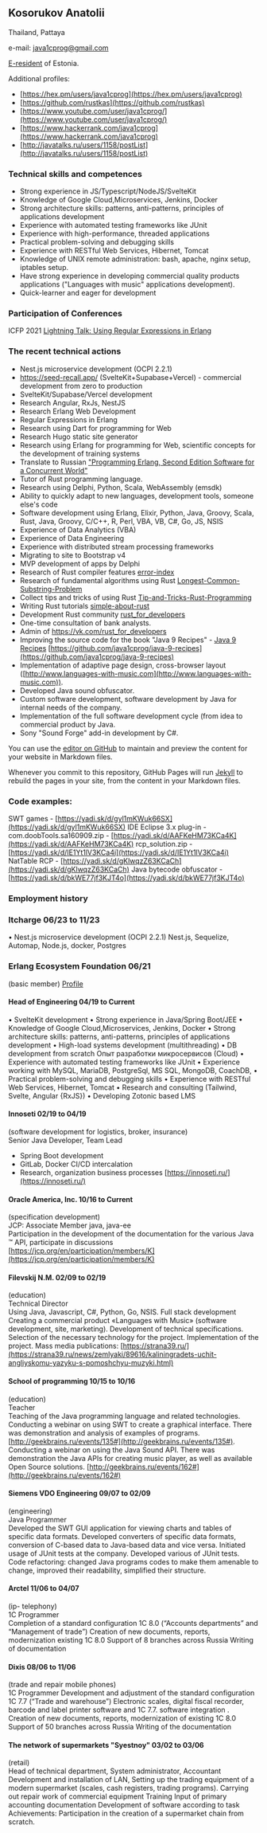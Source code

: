 
## Kosorukov Anatolii

<!-- [My blog](blog.html) -->
Thailand, Pattaya

e-mail: java1cprog@gmail.com 

[E-resident](https://e-resident.gov.ee/) of Estonia.

Additional profiles:
- [https://hex.pm/users/java1cprog](https://hex.pm/users/java1cprog)
- [https://github.com/rustkas](https://github.com/rustkas)
- [https://www.youtube.com/user/java1cprog/](https://www.youtube.com/user/java1cprog/)
- [https://www.hackerrank.com/java1cprog](https://www.hackerrank.com/java1cprog)
- [http://javatalks.ru/users/1158/postList](http://javatalks.ru/users/1158/postList)


### Technical skills and competences
* Strong experience in  JS/Typescript/NodeJS/SvelteKit
* Knowledge of Google Cloud,Microservices, Jenkins, Docker
* Strong architecture skills: patterns, anti-patterns, principles of applications development
* Experience with automated testing frameworks like JUnit
* Experience with high-performance, threaded applications
* Practical problem-solving and debugging skills
* Experience with RESTful Web Services, Hibernet, Tomcat
* Knowledge of UNIX remote administration: bash, apache, nginx setup, iptables setup.
* Have strong experience in developing commercial quality products applications ("Languages with music" applications development).
* Quick-learner and eager for development

### Participation of Conferences
ICFP 2021 [Lightning Talk: Using Regular Expressions in Erlang](https://icfp21.sigplan.org/details/erlang-2021-papers/14/Lightning-Talk-Using-Regular-Expressions-in-Erlang)

### The recent technical actions 
* Nest.js microservice development (OCPI 2.2.1)
* https://seed-recall.app/ (SvelteKit+Supabase+Vercel) - commercial development from zero to production
* SvelteKit/Supabase/Vercel development
* Research Angular, RxJs, NestJS
* Research Erlang Web Development
* Regular Expressions in Erlang
* Research using Dart for programming for Web
* Research Hugo static site generator
* Research using Erlang for programming for Web, scientific concepts for the development of training systems 
* Translate to Russian ["Programming Erlang, Second Edition Software for a Concurrent World"](https://pragprog.com/book/jaerlang2/programming-erlang)
* Tutor of Rust programming language.
* Research using Delphi, Python, Scala, WebAssembly (emsdk)
* Ability to quickly adapt to new languages, development tools, someone else's code
* Software development using Erlang, Elixir, Python, Java, Groovy, Scala, Rust, Java, Groovy, C/C++, R, Perl, VBA, VB, C#, Go, JS, NSIS
*  Experience of Data Analytics (VBA)
*  Experience of Data Engineering
*  Experience with distributed stream processing frameworks
*  Migrating to site to Bootstrap v4
*  MVP development of apps by Delphi
*  Research of Rust compiler features [error-index](https://github.com/rustkas/error-index)
*  Research of fundamental algorithms using Rust [Longest-Common-Substring-Problem](https://github.com/rustkas/Longest-Common-Substring-Problem)
*  Collect tips and tricks of using Rust [Tip-and-Tricks-Rust-Programming](https://github.com/rustkas/Tip-and-Tricks-Rust-Programming)
*  Writing Rust tutorials [simple-about-rust](https://github.com/rustkas/simple-about-rust)
*  Development Rust community  [rust_for_developers](http://vk.com/rust_for_developers)
*  One-time consultation of bank analysts.
* Admin of https://vk.com/rust_for_developers
* Improving the source code for the book "Java 9 Recipes" - [Java 9 Recipes](http://www.apress.com/gp/book/9781484219751)
[https://github.com/java1cprog/java-9-recipes](https://github.com/java1cprog/java-9-recipes)
* Implementation of adaptive page design, cross-browser layout ([http://www.languages-with-music.com](http://www.languages-with-music.com)).
* Developed Java sound obfuscator.
* Custom software development, software development by Java for internal needs of the company.
* Implementation of the full software development cycle (from idea to commercial product by Java.
* Sony "Sound Forge" add-in development by C#.


You can use the [editor on GitHub](https://github.com/rustkas/rustkas.github.io/edit/master/index.md) to maintain and preview the content for your website in Markdown files.

Whenever you commit to this repository, GitHub Pages will run [Jekyll](https://jekyllrb.com/) to rebuild the pages in your site, from the content in your Markdown files.

### Code examples:
SWT games - [https://yadi.sk/d/gyl1mKWuk66SX](https://yadi.sk/d/gyl1mKWuk66SX)
IDE Eclipse 3.x plug-in - com.doobTools.sa160909.zip - [https://yadi.sk/d/AAFKeHM73KCa4K](https://yadi.sk/d/AAFKeHM73KCa4K)
rcp_solution.zip - [https://yadi.sk/d/IE1Yt1lV3KCa4i](https://yadi.sk/d/IE1Yt1lV3KCa4i)
NatTable RCP - [https://yadi.sk/d/gKlwqzZ63KCaCh](https://yadi.sk/d/gKlwqzZ63KCaCh)
Java bytecode obfuscator - [https://yadi.sk/d/bkWE77jf3KJT4o](https://yadi.sk/d/bkWE77jf3KJT4o)

### Employment history 

### Itcharge 06/23 to 11/23

• Nest.js microservice development (OCPI 2.2.1)
  Nest.js, Sequelize, Automap, Node.js, docker, Postgres

### Erlang Ecosystem Foundation 06/21
(basic member)
[Profile](https://members.erlef.org/Sys/PublicProfile/60481282)

#### Head of Engineering 04/19 to Current
• SvelteKit development
• Strong experience in Java/Spring Boot/JEE
• Knowledge of Google Cloud,Microservices, Jenkins, Docker
• Strong architecture skills: patterns, anti-patterns, principles of applications development
• High-load systems development (multithreading)
• DB development from scratch
Опыт разработки микросервисов (Сloud)
• Experience with automated testing frameworks like JUnit
• Experience working with MySQL, MariaDB, PostgreSql, MS SQL, MongoDB, CoachDB,
• Practical problem-solving and debugging skills
• Experience with RESTful Web Services, Hibernet, Tomcat
• Research and consulting (Tailwind, Svelte, Angular {RxJS})
• Developing Zotonic based LMS

#### Innoseti 02/19 to 04/19
(software development for logistics, broker, insurance)  
Senior Java Developer, Team Lead
 - Spring Boot development 
 - GitLab, Docker CI/CD intercalation 
 - Research, organization business processes
[https://innoseti.ru/](https://innoseti.ru/)

#### Oracle America, Inc. 10/16 to Current
(specification development)  
JCP: Associate Member java, java-ee  
Participation in the development of the documentation for the various Java ™ API, participate in
discussions
[https://jcp.org/en/participation/members/K](https://jcp.org/en/participation/members/K)

#### Filevskij N.M. 02/09 to 02/19
(education)  
Technical Director  
Using Java, Javascript, C#, Python, Go, NSIS.
Full stack development Creating a commercial product «Languages with Music» (software development, site, marketing).
Development of technical specifications.
Selection of the necessary technology for the project.
Implementation of the project.
Mass media publications:
[https://strana39.ru/](https://strana39.ru/news/zemlyaki/89616/kaliningradets-uchit-angliyskomu-yazyku-s-pomoshchyu-muzyki.html)

#### School of programming 10/15 to 10/16
(education)  
Teacher  
Teaching of the Java programming language and related technologies.
Conducting a webinar on using SWT to create a graphical interface. There was demonstration and analysis of examples of programs.
[http://geekbrains.ru/events/135#](http://geekbrains.ru/events/135#).
Conducting a webinar on using the Java Sound API. There was demonstration the Java APIs for creating music player, as well as available Open Source solutions.
[http://geekbrains.ru/events/162#](http://geekbrains.ru/events/162#)

#### Siemens VDO Engineering 09/07 to 02/09
(engineering)  
Java Programmer  
Developed the SWT GUI application for viewing charts and tables of specific data formats.
Developed converters of specific data formats, conversion of C-based data to Java-based data and vice versa.
Initiated usage of JUnit tests at the company. Developed various of JUnit tests.
Code refactoring: changed Java programs codes to make them amenable to change, improved their readability, simplified their structure.

#### Arctel 11/06 to 04/07
(ip- telephony)  
1C Programmer  
Completion of a standard configuration 1C 8.0 (“Accounts departments” and “Management of trade”)
Creation of new documents, reports, modernization existing 1C 8.0
Support of 8 branches across Russia
Writing of  documentation

#### Dixis 08/06 to 11/06
(trade and repair mobile phones)  
1C Programmer 
Development and adjustment of the standard configuration 1C 7.7 (“Trade and warehouse”)
Electronic scales, digital fiscal recorder, barcode and label printer software and 1C 7.7. software integration .
Creation of new documents, reports, modernization of existing 1C 8.0
Support of 50 branches across Russia
Writing of the documentation

#### The network of supermarkets "Syestnoy" 03/02 to 03/06
(retail)  
Head of technical department, System administrator, Accountant
Development and installation of LAN,
Setting up the trading equipment of a modern supermarket (scales, cash registers, trading programs).
Carrying out repair work of commercial equipment
Training
Input of primary accounting documentation
Development of software according to task
Achievements:
Participation in the creation of a supermarket chain from scratch.


